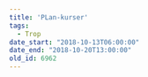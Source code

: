 ```yaml
---
title: 'PLan-kurser'
tags:
  - Trop
date_start: "2018-10-13T06:00:00"
date_end: "2018-10-20T13:00:00"
old_id: 6962
---
```

